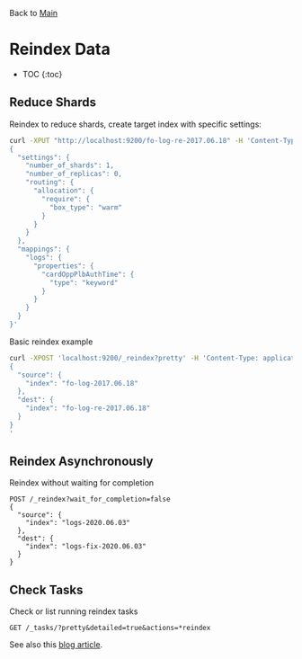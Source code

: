 Back to [Main](README.md)

# Reindex Data

* TOC
{:toc}

## Reduce Shards

Reindex to reduce shards, create target index with specific settings:

```bash
curl -XPUT "http://localhost:9200/fo-log-re-2017.06.18" -H 'Content-Type: application/json' -d'
{
  "settings": {
    "number_of_shards": 1,
    "number_of_replicas": 0,
    "routing": {
      "allocation": {
        "require": {
          "box_type": "warm"
        }
      }
    }
  },
  "mappings": {
    "logs": {
      "properties": {
        "cardOppPlbAuthTime": {
          "type": "keyword"
        }
      }
    }
  }
}'
```

Basic reindex example
```bash
curl -XPOST 'localhost:9200/_reindex?pretty' -H 'Content-Type: application/json' -d'
{
  "source": {
    "index": "fo-log-2017.06.18"
  },
  "dest": {
    "index": "fo-log-re-2017.06.18"
  }
}
'
```

## Reindex Asynchronously

Reindex without waiting for completion
```
POST /_reindex?wait_for_completion=false
{
  "source": {
    "index": "logs-2020.06.03"
  },
  "dest": {
    "index": "logs-fix-2020.06.03"
  }
}
```

## Check Tasks

Check or list running reindex tasks

```
GET /_tasks/?pretty&detailed=true&actions=*reindex
```

See also this [blog article](https://cinhtau.net/2016/09/19/reindex-data-in-elasticsearch/).
